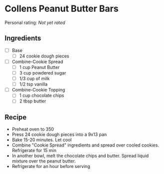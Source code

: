 <!-- Needs Manual Review -->

# Collens Peanut Butter Bars

<!-- {cts} rating=0; (User can specify rating on scale of 1-5) -->

Personal rating: *Not yet rated*

<!-- {cte} -->

<!-- {cts} name_image=None; (User can specify image name) -->

<!-- TODO: Capture image -->

<!-- {cte} -->

## Ingredients

- [ ] Base
    - [ ] 24 cookie dough pieces
- [ ] Combine-Cookie Spread
    - [ ] 1 cup Peanut Butter
    - [ ] 3 cup powdered sugar
    - [ ] 1/3 cup of milk
    - [ ] 1/2 tsp vanilla
- [ ] Combine-Cookie Topping
    - [ ] 1 cup chocolate chips
    - [ ] 2 tbsp butter

## Recipe

- Preheat oven to 350
- Press 24 cookie dough pieces into a 9x13 pan
- Bake 15-20 minutes. Let cool
- Combine "Cookie Spread" ingredients and spread over cooled cookies. Refrigerate for 15 min
- In another bowl, melt the chocolate chips and butter. Spread liquid mixture over the peanut butter.
- Refrigerate for an hour before serving
